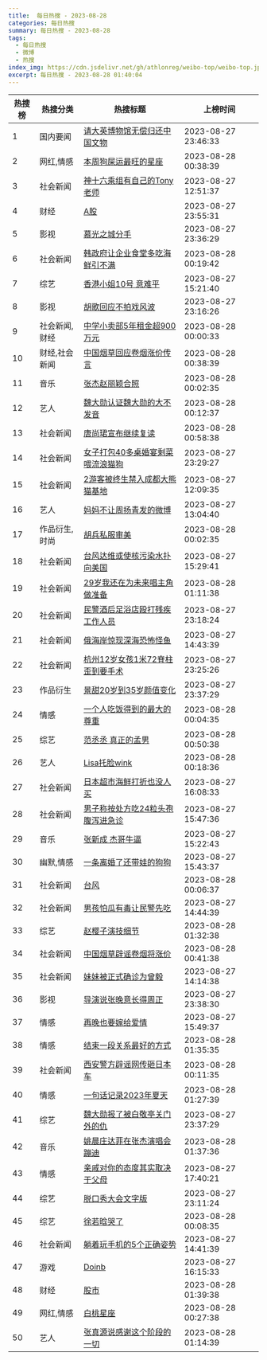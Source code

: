 ```yaml
---
title:  每日热搜 - 2023-08-28
categories: 每日热搜
summary: 每日热搜 - 2023-08-28
tags:
  - 每日热搜
  - 微博
  - 热搜
index_img: https://cdn.jsdelivr.net/gh/athlonreg/weibo-top/weibo-top.jpeg
excerpt: 每日热搜 - 2023-08-28 01:40:04
---
```


| 热搜榜 | 热搜分类 | 热搜标题 | 上榜时间 |
| --- | --- | --- | --- |
| 1 | 国内要闻 | [请大英博物馆无偿归还中国文物](https://s.weibo.com/weibo%3Fq%3D%2523%E8%AF%B7%E5%A4%A7%E8%8B%B1%E5%8D%9A%E7%89%A9%E9%A6%86%E6%97%A0%E5%81%BF%E5%BD%92%E8%BF%98%E4%B8%AD%E5%9B%BD%E6%96%87%E7%89%A9%2523) | 2023-08-27 23:46:33 | 
| 2 | 网红,情感 | [本周狗屎运最旺的星座](https://s.weibo.com/weibo%3Fq%3D%2523%E6%9C%AC%E5%91%A8%E7%8B%97%E5%B1%8E%E8%BF%90%E6%9C%80%E6%97%BA%E7%9A%84%E6%98%9F%E5%BA%A7%2523) | 2023-08-28 00:38:39 | 
| 3 | 社会新闻 | [神十六乘组有自己的Tony老师](https://s.weibo.com/weibo%3Fq%3D%2523%E7%A5%9E%E5%8D%81%E5%85%AD%E4%B9%98%E7%BB%84%E6%9C%89%E8%87%AA%E5%B7%B1%E7%9A%84Tony%E8%80%81%E5%B8%88%2523) | 2023-08-27 12:51:37 | 
| 4 | 财经 | [A股](https://s.weibo.com/weibo%3Fq%3D%2523A%E8%82%A1%2523) | 2023-08-27 23:55:31 | 
| 5 | 影视 | [慕光之城分手](https://s.weibo.com/weibo%3Fq%3D%2523%E6%85%95%E5%85%89%E4%B9%8B%E5%9F%8E%E5%88%86%E6%89%8B%2523) | 2023-08-27 23:36:29 | 
| 6 | 社会新闻 | [韩政府让企业食堂多吃海鲜引不满](https://s.weibo.com/weibo%3Fq%3D%2523%E9%9F%A9%E6%94%BF%E5%BA%9C%E8%AE%A9%E4%BC%81%E4%B8%9A%E9%A3%9F%E5%A0%82%E5%A4%9A%E5%90%83%E6%B5%B7%E9%B2%9C%E5%BC%95%E4%B8%8D%E6%BB%A1%2523) | 2023-08-28 00:19:42 | 
| 7 | 综艺 | [香港小姐10号 意难平](https://s.weibo.com/weibo%3Fq%3D%2523%E9%A6%99%E6%B8%AF%E5%B0%8F%E5%A7%9010%E5%8F%B7%20%E6%84%8F%E9%9A%BE%E5%B9%B3%2523) | 2023-08-27 15:21:40 | 
| 8 | 影视 | [胡歌回应不拍戏风波](https://s.weibo.com/weibo%3Fq%3D%2523%E8%83%A1%E6%AD%8C%E5%9B%9E%E5%BA%94%E4%B8%8D%E6%8B%8D%E6%88%8F%E9%A3%8E%E6%B3%A2%2523) | 2023-08-27 23:16:26 | 
| 9 | 社会新闻,财经 | [中学小卖部5年租金超900万元](https://s.weibo.com/weibo%3Fq%3D%2523%E4%B8%AD%E5%AD%A6%E5%B0%8F%E5%8D%96%E9%83%A85%E5%B9%B4%E7%A7%9F%E9%87%91%E8%B6%85900%E4%B8%87%E5%85%83%2523) | 2023-08-28 00:00:33 | 
| 10 | 财经,社会新闻 | [中国烟草回应卷烟涨价传言](https://s.weibo.com/weibo%3Fq%3D%2523%E4%B8%AD%E5%9B%BD%E7%83%9F%E8%8D%89%E5%9B%9E%E5%BA%94%E5%8D%B7%E7%83%9F%E6%B6%A8%E4%BB%B7%E4%BC%A0%E8%A8%80%2523) | 2023-08-28 00:38:39 | 
| 11 | 音乐 | [张杰赵丽颖合照](https://s.weibo.com/weibo%3Fq%3D%2523%E5%BC%A0%E6%9D%B0%E8%B5%B5%E4%B8%BD%E9%A2%96%E5%90%88%E7%85%A7%2523) | 2023-08-28 00:02:35 | 
| 12 | 艺人 | [魏大勋认证魏大勋的大不发音](https://s.weibo.com/weibo%3Fq%3D%2523%E9%AD%8F%E5%A4%A7%E5%8B%8B%E8%AE%A4%E8%AF%81%E9%AD%8F%E5%A4%A7%E5%8B%8B%E7%9A%84%E5%A4%A7%E4%B8%8D%E5%8F%91%E9%9F%B3%2523) | 2023-08-28 00:12:37 | 
| 13 | 社会新闻 | [唐尚珺宣布继续复读](https://s.weibo.com/weibo%3Fq%3D%2523%E5%94%90%E5%B0%9A%E7%8F%BA%E5%AE%A3%E5%B8%83%E7%BB%A7%E7%BB%AD%E5%A4%8D%E8%AF%BB%2523) | 2023-08-28 00:58:38 | 
| 14 | 社会新闻 | [女子打包40多桌婚宴剩菜喂流浪猫狗](https://s.weibo.com/weibo%3Fq%3D%2523%E5%A5%B3%E5%AD%90%E6%89%93%E5%8C%8540%E5%A4%9A%E6%A1%8C%E5%A9%9A%E5%AE%B4%E5%89%A9%E8%8F%9C%E5%96%82%E6%B5%81%E6%B5%AA%E7%8C%AB%E7%8B%97%2523) | 2023-08-27 23:29:27 | 
| 15 | 社会新闻 | [2游客被终生禁入成都大熊猫基地](https://s.weibo.com/weibo%3Fq%3D%25232%E6%B8%B8%E5%AE%A2%E8%A2%AB%E7%BB%88%E7%94%9F%E7%A6%81%E5%85%A5%E6%88%90%E9%83%BD%E5%A4%A7%E7%86%8A%E7%8C%AB%E5%9F%BA%E5%9C%B0%2523) | 2023-08-27 12:09:35 | 
| 16 | 艺人 | [妈妈不让周扬青发的微博](https://s.weibo.com/weibo%3Fq%3D%2523%E5%A6%88%E5%A6%88%E4%B8%8D%E8%AE%A9%E5%91%A8%E6%89%AC%E9%9D%92%E5%8F%91%E7%9A%84%E5%BE%AE%E5%8D%9A%2523) | 2023-08-27 13:04:40 | 
| 17 | 作品衍生,时尚 | [胡兵私服审美](https://s.weibo.com/weibo%3Fq%3D%2523%E8%83%A1%E5%85%B5%E7%A7%81%E6%9C%8D%E5%AE%A1%E7%BE%8E%2523) | 2023-08-28 00:02:35 | 
| 18 | 社会新闻 | [台风达维或使核污染水扑向美国](https://s.weibo.com/weibo%3Fq%3D%2523%E5%8F%B0%E9%A3%8E%E8%BE%BE%E7%BB%B4%E6%88%96%E4%BD%BF%E6%A0%B8%E6%B1%A1%E6%9F%93%E6%B0%B4%E6%89%91%E5%90%91%E7%BE%8E%E5%9B%BD%2523) | 2023-08-27 15:29:41 | 
| 19 | 社会新闻 | [29岁我还在为未来唱主角做准备](https://s.weibo.com/weibo%3Fq%3D%252329%E5%B2%81%E6%88%91%E8%BF%98%E5%9C%A8%E4%B8%BA%E6%9C%AA%E6%9D%A5%E5%94%B1%E4%B8%BB%E8%A7%92%E5%81%9A%E5%87%86%E5%A4%87%2523) | 2023-08-28 01:11:38 | 
| 20 | 社会新闻 | [民警酒后足浴店殴打残疾工作人员](https://s.weibo.com/weibo%3Fq%3D%2523%E6%B0%91%E8%AD%A6%E9%85%92%E5%90%8E%E8%B6%B3%E6%B5%B4%E5%BA%97%E6%AE%B4%E6%89%93%E6%AE%8B%E7%96%BE%E5%B7%A5%E4%BD%9C%E4%BA%BA%E5%91%98%2523) | 2023-08-27 23:18:24 | 
| 21 | 社会新闻 | [俄海岸惊现深海恐怖怪鱼](https://s.weibo.com/weibo%3Fq%3D%2523%E4%BF%84%E6%B5%B7%E5%B2%B8%E6%83%8A%E7%8E%B0%E6%B7%B1%E6%B5%B7%E6%81%90%E6%80%96%E6%80%AA%E9%B1%BC%2523) | 2023-08-27 14:43:39 | 
| 22 | 社会新闻 | [杭州12岁女孩1米72脊柱歪到要手术](https://s.weibo.com/weibo%3Fq%3D%2523%E6%9D%AD%E5%B7%9E12%E5%B2%81%E5%A5%B3%E5%AD%A91%E7%B1%B372%E8%84%8A%E6%9F%B1%E6%AD%AA%E5%88%B0%E8%A6%81%E6%89%8B%E6%9C%AF%2523) | 2023-08-27 23:25:26 | 
| 23 | 作品衍生 | [景甜20岁到35岁颜值变化](https://s.weibo.com/weibo%3Fq%3D%2523%E6%99%AF%E7%94%9C20%E5%B2%81%E5%88%B035%E5%B2%81%E9%A2%9C%E5%80%BC%E5%8F%98%E5%8C%96%2523) | 2023-08-27 23:37:29 | 
| 24 | 情感 | [一个人吃饭得到的最大的尊重](https://s.weibo.com/weibo%3Fq%3D%2523%E4%B8%80%E4%B8%AA%E4%BA%BA%E5%90%83%E9%A5%AD%E5%BE%97%E5%88%B0%E7%9A%84%E6%9C%80%E5%A4%A7%E7%9A%84%E5%B0%8A%E9%87%8D%2523) | 2023-08-28 00:04:35 | 
| 25 | 综艺 | [范丞丞 真正的孟男](https://s.weibo.com/weibo%3Fq%3D%2523%E8%8C%83%E4%B8%9E%E4%B8%9E%20%E7%9C%9F%E6%AD%A3%E7%9A%84%E5%AD%9F%E7%94%B7%2523) | 2023-08-28 00:50:38 | 
| 26 | 艺人 | [Lisa托脸wink](https://s.weibo.com/weibo%3Fq%3D%2523Lisa%E6%89%98%E8%84%B8wink%2523) | 2023-08-28 00:18:36 | 
| 27 | 社会新闻 | [日本超市海鲜打折也没人买](https://s.weibo.com/weibo%3Fq%3D%2523%E6%97%A5%E6%9C%AC%E8%B6%85%E5%B8%82%E6%B5%B7%E9%B2%9C%E6%89%93%E6%8A%98%E4%B9%9F%E6%B2%A1%E4%BA%BA%E4%B9%B0%2523) | 2023-08-27 16:08:33 | 
| 28 | 社会新闻 | [男子称按处方吃24粒头孢腹泻进急诊](https://s.weibo.com/weibo%3Fq%3D%2523%E7%94%B7%E5%AD%90%E7%A7%B0%E6%8C%89%E5%A4%84%E6%96%B9%E5%90%8324%E7%B2%92%E5%A4%B4%E5%AD%A2%E8%85%B9%E6%B3%BB%E8%BF%9B%E6%80%A5%E8%AF%8A%2523) | 2023-08-27 15:47:36 | 
| 29 | 音乐 | [张新成 杰哥牛逼](https://s.weibo.com/weibo%3Fq%3D%2523%E5%BC%A0%E6%96%B0%E6%88%90%20%E6%9D%B0%E5%93%A5%E7%89%9B%E9%80%BC%2523) | 2023-08-27 15:22:43 | 
| 30 | 幽默,情感 | [一条离婚了还带娃的狗狗](https://s.weibo.com/weibo%3Fq%3D%2523%E4%B8%80%E6%9D%A1%E7%A6%BB%E5%A9%9A%E4%BA%86%E8%BF%98%E5%B8%A6%E5%A8%83%E7%9A%84%E7%8B%97%E7%8B%97%2523) | 2023-08-27 15:43:37 | 
| 31 | 社会新闻 | [台风](https://s.weibo.com/weibo%3Fq%3D%2523%E5%8F%B0%E9%A3%8E%2523) | 2023-08-28 00:06:37 | 
| 32 | 社会新闻 | [男孩怕瓜有毒让民警先吃](https://s.weibo.com/weibo%3Fq%3D%2523%E7%94%B7%E5%AD%A9%E6%80%95%E7%93%9C%E6%9C%89%E6%AF%92%E8%AE%A9%E6%B0%91%E8%AD%A6%E5%85%88%E5%90%83%2523) | 2023-08-27 14:44:39 | 
| 33 | 综艺 | [赵樱子演技细节](https://s.weibo.com/weibo%3Fq%3D%2523%E8%B5%B5%E6%A8%B1%E5%AD%90%E6%BC%94%E6%8A%80%E7%BB%86%E8%8A%82%2523) | 2023-08-28 01:32:38 | 
| 34 | 社会新闻 | [中国烟草辟谣卷烟将涨价](https://s.weibo.com/weibo%3Fq%3D%2523%E4%B8%AD%E5%9B%BD%E7%83%9F%E8%8D%89%E8%BE%9F%E8%B0%A3%E5%8D%B7%E7%83%9F%E5%B0%86%E6%B6%A8%E4%BB%B7%2523) | 2023-08-28 00:41:38 | 
| 35 | 社会新闻 | [妹妹被正式确诊为曾毅](https://s.weibo.com/weibo%3Fq%3D%2523%E5%A6%B9%E5%A6%B9%E8%A2%AB%E6%AD%A3%E5%BC%8F%E7%A1%AE%E8%AF%8A%E4%B8%BA%E6%9B%BE%E6%AF%85%2523) | 2023-08-27 14:14:38 | 
| 36 | 影视 | [导演说张晚意长得周正](https://s.weibo.com/weibo%3Fq%3D%2523%E5%AF%BC%E6%BC%94%E8%AF%B4%E5%BC%A0%E6%99%9A%E6%84%8F%E9%95%BF%E5%BE%97%E5%91%A8%E6%AD%A3%2523) | 2023-08-27 23:38:30 | 
| 37 | 情感 | [再晚也要嫁给爱情](https://s.weibo.com/weibo%3Fq%3D%2523%E5%86%8D%E6%99%9A%E4%B9%9F%E8%A6%81%E5%AB%81%E7%BB%99%E7%88%B1%E6%83%85%2523) | 2023-08-27 15:49:37 | 
| 38 | 情感 | [结束一段关系最好的方式](https://s.weibo.com/weibo%3Fq%3D%2523%E7%BB%93%E6%9D%9F%E4%B8%80%E6%AE%B5%E5%85%B3%E7%B3%BB%E6%9C%80%E5%A5%BD%E7%9A%84%E6%96%B9%E5%BC%8F%2523) | 2023-08-28 01:35:35 | 
| 39 | 社会新闻 | [西安警方辟谣网传砸日本车](https://s.weibo.com/weibo%3Fq%3D%2523%E8%A5%BF%E5%AE%89%E8%AD%A6%E6%96%B9%E8%BE%9F%E8%B0%A3%E7%BD%91%E4%BC%A0%E7%A0%B8%E6%97%A5%E6%9C%AC%E8%BD%A6%2523) | 2023-08-28 00:11:35 | 
| 40 | 情感 | [一句话记录2023年夏天](https://s.weibo.com/weibo%3Fq%3D%2523%E4%B8%80%E5%8F%A5%E8%AF%9D%E8%AE%B0%E5%BD%952023%E5%B9%B4%E5%A4%8F%E5%A4%A9%2523) | 2023-08-28 01:27:39 | 
| 41 | 综艺 | [魏大勋报了被白敬亭关门外的仇](https://s.weibo.com/weibo%3Fq%3D%2523%E9%AD%8F%E5%A4%A7%E5%8B%8B%E6%8A%A5%E4%BA%86%E8%A2%AB%E7%99%BD%E6%95%AC%E4%BA%AD%E5%85%B3%E9%97%A8%E5%A4%96%E7%9A%84%E4%BB%87%2523) | 2023-08-27 23:37:29 | 
| 42 | 音乐 | [姚晨庄达菲在张杰演唱会蹦迪](https://s.weibo.com/weibo%3Fq%3D%2523%E5%A7%9A%E6%99%A8%E5%BA%84%E8%BE%BE%E8%8F%B2%E5%9C%A8%E5%BC%A0%E6%9D%B0%E6%BC%94%E5%94%B1%E4%BC%9A%E8%B9%A6%E8%BF%AA%2523) | 2023-08-28 01:37:36 | 
| 43 | 情感 | [亲戚对你的态度其实取决于父母](https://s.weibo.com/weibo%3Fq%3D%2523%E4%BA%B2%E6%88%9A%E5%AF%B9%E4%BD%A0%E7%9A%84%E6%80%81%E5%BA%A6%E5%85%B6%E5%AE%9E%E5%8F%96%E5%86%B3%E4%BA%8E%E7%88%B6%E6%AF%8D%2523) | 2023-08-27 17:40:21 | 
| 44 | 综艺 | [脱口秀大会文字版](https://s.weibo.com/weibo%3Fq%3D%2523%E8%84%B1%E5%8F%A3%E7%A7%80%E5%A4%A7%E4%BC%9A%E6%96%87%E5%AD%97%E7%89%88%2523) | 2023-08-27 23:11:24 | 
| 45 | 综艺 | [徐若晗哭了](https://s.weibo.com/weibo%3Fq%3D%2523%E5%BE%90%E8%8B%A5%E6%99%97%E5%93%AD%E4%BA%86%2523) | 2023-08-28 00:08:35 | 
| 46 | 社会新闻 | [躺着玩手机的5个正确姿势](https://s.weibo.com/weibo%3Fq%3D%2523%E8%BA%BA%E7%9D%80%E7%8E%A9%E6%89%8B%E6%9C%BA%E7%9A%845%E4%B8%AA%E6%AD%A3%E7%A1%AE%E5%A7%BF%E5%8A%BF%2523) | 2023-08-27 14:41:39 | 
| 47 | 游戏 | [Doinb](https://s.weibo.com/weibo%3Fq%3D%2523Doinb%2523) | 2023-08-27 16:15:33 | 
| 48 | 财经 | [股市](https://s.weibo.com/weibo%3Fq%3D%2523%E8%82%A1%E5%B8%82%2523) | 2023-08-28 01:39:38 | 
| 49 | 网红,情感 | [白桃星座](https://s.weibo.com/weibo%3Fq%3D%2523%E7%99%BD%E6%A1%83%E6%98%9F%E5%BA%A7%2523) | 2023-08-28 00:27:38 | 
| 50 | 艺人 | [张真源说感谢这个阶段的一切](https://s.weibo.com/weibo%3Fq%3D%2523%E5%BC%A0%E7%9C%9F%E6%BA%90%E8%AF%B4%E6%84%9F%E8%B0%A2%E8%BF%99%E4%B8%AA%E9%98%B6%E6%AE%B5%E7%9A%84%E4%B8%80%E5%88%87%2523) | 2023-08-28 01:14:39 | 
